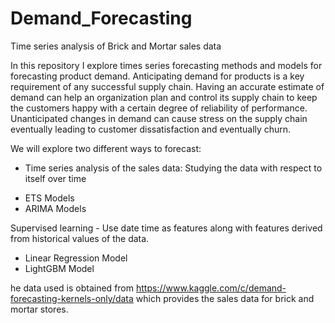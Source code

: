 # Demand_Forecasting

Time series analysis of Brick and Mortar sales data

In this repository I explore times series forecasting methods and models for forecasting product demand.
Anticipating demand for products is a key requirement of any successful supply chain. Having an accurate estimate of demand can help an organization plan and control its supply chain to keep the customers happy with a certain degree of reliability of performance. Unanticipated changes in demand can cause stress on the supply chain eventually leading to customer dissatisfaction and eventually churn.

We will explore two different ways to forecast:

- Time series analysis of the sales data: Studying the data with respect to itself over time 

* ETS Models
* ARIMA Models

Supervised learning - Use date time as features along with features derived from historical values of the data.

* Linear Regression Model
* LightGBM Model

he data used is obtained from https://www.kaggle.com/c/demand-forecasting-kernels-only/data which provides the sales data for brick and mortar stores.
